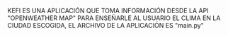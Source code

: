 KEFI ES UNA APLICACIÓN QUE TOMA INFORMACIÓN DESDE LA API "OPENWEATHER MAP" PARA ENSEÑARLE AL USUARIO EL CLIMA EN LA CIUDAD ESCOGIDA, EL ARCHIVO DE LA APLICACIÓN ES "main.py" 
